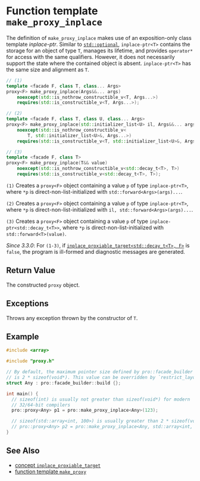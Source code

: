 # Function template `make_proxy_inplace`

The definition of `make_proxy_inplace` makes use of an exposition-only class template *inplace-ptr*. Similar to [`std::optional`](https://en.cppreference.com/w/cpp/utility/optional), `inplace-ptr<T>` contains the storage for an object of type `T`, manages its lifetime, and provides `operator*` for access with the same qualifiers. However, it does not necessarily support the state where the contained object is absent. `inplace-ptr<T>` has the same size and alignment as `T`.

```cpp
// (1)
template <facade F, class T, class... Args>
proxy<F> make_proxy_inplace(Args&&... args)
    noexcept(std::is_nothrow_constructible_v<T, Args...>)
    requires(std::is_constructible_v<T, Args...>);

// (2)
template <facade F, class T, class U, class... Args>
proxy<F> make_proxy_inplace(std::initializer_list<U> il, Args&&... args)
    noexcept(std::is_nothrow_constructible_v<
        T, std::initializer_list<U>&, Args...>)
    requires(std::is_constructible_v<T, std::initializer_list<U>&, Args...>);

// (3)
template <facade F, class T>
proxy<F> make_proxy_inplace(T&& value)
    noexcept(std::is_nothrow_constructible_v<std::decay_t<T>, T>)
    requires(std::is_constructible_v<std::decay_t<T>, T>);
```

`(1)` Creates a `proxy<F>` object containing a value `p` of type `inplace-ptr<T>`, where `*p` is direct-non-list-initialized with `std::forward<Args>(args)...`.

`(2)` Creates a `proxy<F>` object containing a value `p` of type `inplace-ptr<T>`, where `*p` is direct-non-list-initialized with `il, std::forward<Args>(args)...`.

`(3)` Creates a `proxy<F>` object containing a value `p` of type `inplace-ptr<std::decay_t<T>>`, where `*p` is direct-non-list-initialized with `std::forward<T>(value)`.

*Since 3.3.0*: For `(1-3)`, if [`inplace_proxiable_target<std::decay_t<T>, F>`](inplace_proxiable_target.md) is `false`, the program is ill-formed and diagnostic messages are generated.

## Return Value

The constructed `proxy` object.

## Exceptions

Throws any exception thrown by the constructor of `T`.

## Example

```cpp
#include <array>

#include "proxy.h"

// By default, the maximum pointer size defined by pro::facade_builder
// is 2 * sizeof(void*). This value can be overridden by `restrict_layout`.
struct Any : pro::facade_builder::build {};

int main() {
  // sizeof(int) is usually not greater than sizeof(void*) for modern
  // 32/64-bit compilers
  pro::proxy<Any> p1 = pro::make_proxy_inplace<Any>(123);

  // sizeof(std::array<int, 100>) is usually greater than 2 * sizeof(void*)
  // pro::proxy<Any> p2 = pro::make_proxy_inplace<Any, std::array<int, 100>>();  // Won't compile
}
```

## See Also

- [concept `inplace_proxiable_target`](inplace_proxiable_target.md)
- [function template `make_proxy`](make_proxy.md)
